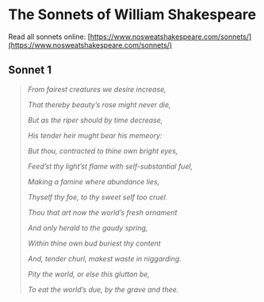# The Sonnets of William Shakespeare

Read all sonnets online: [https://www.nosweatshakespeare.com/sonnets/](https://www.nosweatshakespeare.com/sonnets/)

## Sonnet 1

> *From fairest creatures we desire increase,*
>
> *That thereby beauty’s rose might never die,*
>
> *But as the riper should by time decrease,*
>
> *His tender heir mught bear his memeory:*
>
> *But thou, contracted to thine own bright eyes,*
>
> *Feed’st thy light’st flame with self-substantial fuel,*
>
> *Making a famine where abundance lies,*
>
> *Thyself thy foe, to thy sweet self too cruel.*
>
> *Thou that art now the world’s fresh ornament*
>
> *And only herald to the gaudy spring,*
>
> *Within thine own bud buriest thy content*
>
> *And, tender churl, makest waste in niggarding.*
>
> *Pity the world, or else this glutton be,*
>
> *To eat the world’s due, by the grave and thee.*



